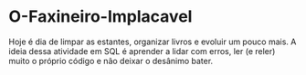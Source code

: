 # O-Faxineiro-Implacavel
Hoje é dia de limpar as estantes, organizar livros e evoluir um pouco mais.  A ideia dessa atividade em SQL é aprender a lidar com erros, ler (e reler) muito o próprio código e não deixar o desânimo bater.
